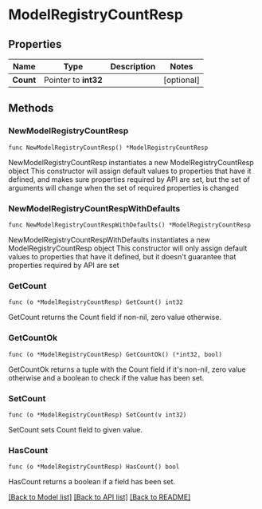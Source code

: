 # ModelRegistryCountResp

## Properties

Name | Type | Description | Notes
------------ | ------------- | ------------- | -------------
**Count** | Pointer to **int32** |  | [optional] 

## Methods

### NewModelRegistryCountResp

`func NewModelRegistryCountResp() *ModelRegistryCountResp`

NewModelRegistryCountResp instantiates a new ModelRegistryCountResp object
This constructor will assign default values to properties that have it defined,
and makes sure properties required by API are set, but the set of arguments
will change when the set of required properties is changed

### NewModelRegistryCountRespWithDefaults

`func NewModelRegistryCountRespWithDefaults() *ModelRegistryCountResp`

NewModelRegistryCountRespWithDefaults instantiates a new ModelRegistryCountResp object
This constructor will only assign default values to properties that have it defined,
but it doesn't guarantee that properties required by API are set

### GetCount

`func (o *ModelRegistryCountResp) GetCount() int32`

GetCount returns the Count field if non-nil, zero value otherwise.

### GetCountOk

`func (o *ModelRegistryCountResp) GetCountOk() (*int32, bool)`

GetCountOk returns a tuple with the Count field if it's non-nil, zero value otherwise
and a boolean to check if the value has been set.

### SetCount

`func (o *ModelRegistryCountResp) SetCount(v int32)`

SetCount sets Count field to given value.

### HasCount

`func (o *ModelRegistryCountResp) HasCount() bool`

HasCount returns a boolean if a field has been set.


[[Back to Model list]](../README.md#documentation-for-models) [[Back to API list]](../README.md#documentation-for-api-endpoints) [[Back to README]](../README.md)


